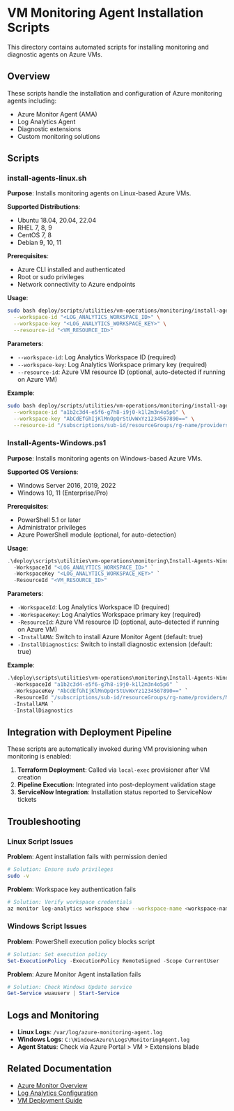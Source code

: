 # VM Monitoring Agent Installation Scripts

This directory contains automated scripts for installing monitoring and diagnostic agents on Azure VMs.

## Overview

These scripts handle the installation and configuration of Azure monitoring agents including:
- Azure Monitor Agent (AMA)
- Log Analytics Agent
- Diagnostic extensions
- Custom monitoring solutions

## Scripts

### install-agents-linux.sh

**Purpose**: Installs monitoring agents on Linux-based Azure VMs.

**Supported Distributions**:
- Ubuntu 18.04, 20.04, 22.04
- RHEL 7, 8, 9
- CentOS 7, 8
- Debian 9, 10, 11

**Prerequisites**:
- Azure CLI installed and authenticated
- Root or sudo privileges
- Network connectivity to Azure endpoints

**Usage**:
```bash
sudo bash deploy/scripts/utilities/vm-operations/monitoring/install-agents-linux.sh \
  --workspace-id "<LOG_ANALYTICS_WORKSPACE_ID>" \
  --workspace-key "<LOG_ANALYTICS_WORKSPACE_KEY>" \
  --resource-id "<VM_RESOURCE_ID>"
```

**Parameters**:
- `--workspace-id`: Log Analytics Workspace ID (required)
- `--workspace-key`: Log Analytics Workspace primary key (required)
- `--resource-id`: Azure VM resource ID (optional, auto-detected if running on Azure VM)

**Example**:
```bash
sudo bash deploy/scripts/utilities/vm-operations/monitoring/install-agents-linux.sh \
  --workspace-id "a1b2c3d4-e5f6-g7h8-i9j0-k1l2m3n4o5p6" \
  --workspace-key "AbCdEfGhIjKlMnOpQrStUvWxYz1234567890==" \
  --resource-id "/subscriptions/sub-id/resourceGroups/rg-name/providers/Microsoft.Compute/virtualMachines/vm-name"
```

### Install-Agents-Windows.ps1

**Purpose**: Installs monitoring agents on Windows-based Azure VMs.

**Supported OS Versions**:
- Windows Server 2016, 2019, 2022
- Windows 10, 11 (Enterprise/Pro)

**Prerequisites**:
- PowerShell 5.1 or later
- Administrator privileges
- Azure PowerShell module (optional, for auto-detection)

**Usage**:
```powershell
.\deploy\scripts\utilities\vm-operations\monitoring\Install-Agents-Windows.ps1 `
  -WorkspaceId "<LOG_ANALYTICS_WORKSPACE_ID>" `
  -WorkspaceKey "<LOG_ANALYTICS_WORKSPACE_KEY>" `
  -ResourceId "<VM_RESOURCE_ID>"
```

**Parameters**:
- `-WorkspaceId`: Log Analytics Workspace ID (required)
- `-WorkspaceKey`: Log Analytics Workspace primary key (required)
- `-ResourceId`: Azure VM resource ID (optional, auto-detected if running on Azure VM)
- `-InstallAMA`: Switch to install Azure Monitor Agent (default: true)
- `-InstallDiagnostics`: Switch to install diagnostic extension (default: true)

**Example**:
```powershell
.\deploy\scripts\utilities\vm-operations\monitoring\Install-Agents-Windows.ps1 `
  -WorkspaceId "a1b2c3d4-e5f6-g7h8-i9j0-k1l2m3n4o5p6" `
  -WorkspaceKey "AbCdEfGhIjKlMnOpQrStUvWxYz1234567890==" `
  -ResourceId "/subscriptions/sub-id/resourceGroups/rg-name/providers/Microsoft.Compute/virtualMachines/vm-name" `
  -InstallAMA `
  -InstallDiagnostics
```

## Integration with Deployment Pipeline

These scripts are automatically invoked during VM provisioning when monitoring is enabled:

1. **Terraform Deployment**: Called via `local-exec` provisioner after VM creation
2. **Pipeline Execution**: Integrated into post-deployment validation stage
3. **ServiceNow Integration**: Installation status reported to ServiceNow tickets

## Troubleshooting

### Linux Script Issues

**Problem**: Agent installation fails with permission denied
```bash
# Solution: Ensure sudo privileges
sudo -v
```

**Problem**: Workspace key authentication fails
```bash
# Solution: Verify workspace credentials
az monitor log-analytics workspace show --workspace-name <workspace-name> -g <resource-group>
```

### Windows Script Issues

**Problem**: PowerShell execution policy blocks script
```powershell
# Solution: Set execution policy
Set-ExecutionPolicy -ExecutionPolicy RemoteSigned -Scope CurrentUser
```

**Problem**: Azure Monitor Agent installation fails
```powershell
# Solution: Check Windows Update service
Get-Service wuauserv | Start-Service
```

## Logs and Monitoring

- **Linux Logs**: `/var/log/azure-monitoring-agent.log`
- **Windows Logs**: `C:\WindowsAzure\Logs\MonitoringAgent.log`
- **Agent Status**: Check via Azure Portal > VM > Extensions blade

## Related Documentation

- [Azure Monitor Overview](../../../../../../docs/monitoring/azure-monitor.md)
- [Log Analytics Configuration](../../../../../../terraform-docs/MONITORING-GUIDE.md)
- [VM Deployment Guide](../../../../../../terraform-docs/TERRAFORM-GUIDE.md)
